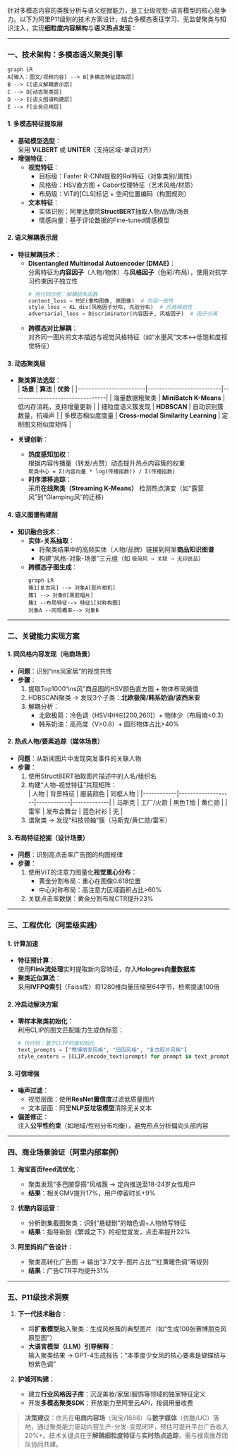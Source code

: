 针对多模态内容的类簇分析与语义挖掘能力，是工业级视觉-语言模型的核心竞争力。以下为阿里P11级别的技术方案设计，结合多模态表征学习、无监督聚类与知识注入，实现**细粒度内容解构**与**语义热点发现**：

---

### **一、技术架构：多模态语义聚类引擎**
```mermaid
graph LR
A[输入：图文/视频内容] --> B[多模态特征提取层]
B --> C[语义解耦表示层]
C --> D[动态聚类层]
D --> E[语义图谱构建层]
E --> F[业务应用层]
```

#### **1. 多模态特征提取层**
- **基础模型选型**：  
  采用 **ViLBERT** 或 **UNITER**（支持区域-单词对齐）  
- **增强特征**：  
  - **视觉特征**：  
    - 目标级：Faster R-CNN提取的RoI特征（对象类别/属性）  
    - 风格级：HSV直方图 + Gabor纹理特征（艺术风格/材质）  
    - 布局级：ViT的[CLS]标记 + 空间位置编码（构图规则）  
  - **文本特征**：  
    - 实体识别：阿里达摩院**StructBERT**抽取人物/品牌/场景  
    - 情感向量：基于评论数据的Fine-tuned情感模型  

#### **2. 语义解耦表示层**
- **特征解耦技术**：  
  - **Disentangled Multimodal Autoencoder (DMAE)**：  
    分离特征为**内容因子**（人物/物体）与**风格因子**（色彩/布局），使用对抗学习约束因子独立性  
    ```python
    # 伪代码示例：解耦损失函数
    content_loss = MSE(重构图像, 原图像)  # 内容一致性
    style_loss = KL_div(风格因子分布, 先验分布)  # 风格稀疏性
    adversarial_loss = Discriminator(内容因子, 风格因子)  # 因子分离
    ```
  - **跨模态对比解耦**：  
    对齐同一图片的文本描述与视觉风格特征（如“水墨风”文本↔️低饱和度视觉特征）

#### **3. 动态聚类层**
- **聚类算法选型**：  
  | **场景**               | **算法**                  | **优势**                          |
  |------------------------|--------------------------|---------------------------------|
  | 海量数据粗聚类         | **MiniBatch K-Means**    | 低内存消耗，支持增量更新          |
  | 细粒度语义簇发现       | **HDBSCAN**              | 自动识别簇数量，抗噪声            |
  | 多模态相似度度量       | **Cross-modal Similarity Learning** | 定制图文相似度矩阵              |

- **关键创新**：  
  - **热度感知加权**：  
    根据内容传播量（转发/点赞）动态提升热点内容簇的权重  
    `聚类中心 = Σ(内容向量 * log(传播指数)) / Σ(传播指数)`  
  - **时序漂移追踪**：  
    采用**在线聚类（Streaming K-Means）** 检测热点演变（如“露营风”到“Glamping风”的迁移）

#### **4. 语义图谱构建层**
- **知识融合技术**：  
  - **实体-关系抽取**：  
    - 将聚类结果中的高频实体（人物/品牌）链接到阿里**商品知识图谱**  
    - 构建“风格-对象-场景”三元组（如 `极简风 → 关联 → 无印良品`）  
  - **跨模态子图生成**：  
    ```mermaid
    graph LR
    簇1[复古风] --> 对象A[胶片相机]
    簇1 --> 对象B[黑胶唱片]
    簇1 --布局特征--> 特征1[对称构图]
    对象A --同现概率--> 对象B
    ```

---

### **二、关键能力实现方案**
#### **1. 同风格内容发现（电商场景）**
- **问题**：识别“ins风家居”的视觉共性  
- **步骤**：  
  1. 提取Top1000“ins风”商品图的HSV颜色直方图 + 物体布局熵值  
  2. HDBSCAN聚类 → 发现3个子类：**北欧极简/韩系奶油/波西米亚**  
  3. 解耦分析：  
     - 北欧极简：冷色调（HSV中H∈[200,260]）+ 物体少（布局熵<0.3）  
     - 韩系奶油：高亮度（V>0.8）+ 圆形物体占比>40%  

#### **2. 热点人物/要素追踪（媒体场景）**
- **问题**：从新闻图片中发现突发事件的关联人物  
- **步骤**：  
  1. 使用StructBERT抽取图片描述中的人名/组织名  
  2. 构建“人物-视觉特征”共现矩阵：  
     | 人物       | 背景特征          | 服装颜色    | 同框人物     |
     |------------|-------------------|------------|-------------|
     | 马斯克     | 工厂/火箭         | 黑色T恤    | 黄仁勋      |
     | 雷军       | 发布会舞台        | 蓝色衬衫   | 无          |  
  3. 谱聚类 → 发现“科技领袖”簇（马斯克/黄仁勋/雷军）

#### **3. 布局特征挖掘（设计场景）**
- **问题**：识别高点击率广告图的构图规律  
- **步骤**：  
  1. 使用ViT的注意力图量化**视觉重心分布**：  
     - 黄金分割布局：重心在图像0.618位置  
     - 中心对称布局：高注意力区域面积占比>60%  
  2. 关联点击率数据：黄金分割布局CTR提升23%  

---

### **三、工程优化（阿里级实践）**
#### **1. 计算加速**
- **特征预计算**：  
  使用**Flink流处理**实时提取新内容特征，存入**Hologres向量数据库**  
- **聚类近似算法**：  
  采用**IVFPQ索引**（Faiss库）将1280维向量压缩至64字节，检索提速100倍  

#### **2. 冷启动解决方案**
- **零样本聚类初始化**：  
  利用CLIP的图文匹配能力生成伪标签：  
  ```python
  # 伪代码：基于CLIP的簇初始化
  text_prompts = ["赛博朋克风格", "田园风格", "复古胶片风格"]
  style_centers = [CLIP.encode_text(prompt) for prompt in text_prompts]  # 初始化聚类中心
  ```

#### **3. 可信增强**
- **噪声过滤**：  
  - 视觉层面：使用**ResNet置信度**过滤低质量图片  
  - 文本层面：阿里**NLP反垃圾模型**清除无关文本  
- **偏差修正**：  
  注入**公平性约束**（如地域/性别分布均衡），避免热点分析偏向头部内容  

---

### **四、商业场景验证（阿里内部案例）**
1. **淘宝首页feed流优化**：  
   - 聚类发现“多巴胺穿搭”风格簇 → 定向推送至18-24岁女性用户  
   - **结果**：相关GMV提升17%，用户停留时长+9%  

2. **优酷内容运营**：  
   - 分析剧集截图聚类：识别“悬疑剧”的暗色调+人物特写特征  
   - **结果**：指导新剧《繁城之下》的视觉宣发，点击率提升22%  

3. **阿里妈妈广告设计**：  
   - 聚类高转化广告图 → 输出“3:7文字-图片占比”“红黄暖色调”等规则  
   - **结果**：广告CTR平均提升31%  

---

### **五、P11级技术洞察**
1. **下一代技术融合**：  
   - 将**扩散模型**融入聚类：生成风格簇的典型图片（如“生成100张赛博朋克风原型图”）  
   - **大语言模型（LLM）引导解释**：  
     输入聚类结果 → GPT-4生成报告：“本季度少女风的核心要素是蝴蝶结与粉紫色调”

2. **护城河构建**：  
   - 建立**行业风格因子库**：沉淀美妆/家居/服饰等领域的独家特征定义  
   - 开发**多模态聚类SDK**：开放能力至阿里云API，按调用量收费  

> **决策建议**：优先在**电商内容场**（淘宝/1688）与**数字媒体**（优酷/UC）落地，通过聚类能力驱动内容生产-分发-变现闭环，预估可提升平台广告收入20%+。技术关键点在于**解耦细粒度特征**与**实时热点追踪**，需与搜索推荐团队协同共建。